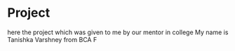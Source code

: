 # Project
here the project which was given to me by our mentor in college 
My name is Tanishka Varshney from BCA F
